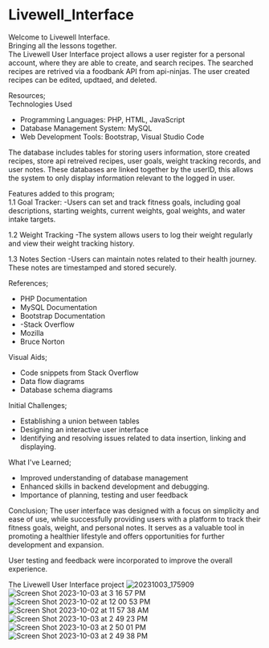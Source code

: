 # Livewell_Interface

Welcome to Livewell Interface.<br>
Bringing all the lessons together.<br>
The Livewell User Interface project allows a user register for a personal account, where they are able to create, and search recipes. The searched recipes are retrived via a foodbank API from api-ninjas. The user created recipes can be edited, updtaed, and deleted. 

Resources;<br>
Technologies Used
- Programming Languages: PHP, HTML, JavaScript
- Database Management System: MySQL
- Web Development Tools: Bootstrap, Visual Studio Code

The database includes tables for storing users information, store created recipes, store api retreived recipes, user goals, weight tracking records, and user notes. These databases are linked together by the userID, this allows the system to only display information relevant to the logged in user. 

Features added to this program;<br>
1.1 Goal Tracker:
-Users can set and track fitness goals, including goal descriptions, starting weights, current weights, goal weights, and water intake targets.

1.2 Weight Tracking
-The system allows users to log their weight regularly and view their weight tracking history.

 1.3 Notes Section
-Users can maintain notes related to their health journey. These notes are timestamped and stored securely.

References;
- PHP Documentation
- MySQL Documentation
- Bootstrap Documentation
- -Stack Overflow
- Mozilla
- Bruce Norton

Visual Aids;
- Code snippets from Stack Overflow
- Data flow diagrams
- Database schema diagrams


 Initial Challenges;
- Establishing a union between tables
- Designing an interactive user interface
- Identifying and resolving issues related to data insertion, linking and displaying.

What I've Learned;
- Improved understanding of database management
- Enhanced skills in backend development and debugging.
- Importance of planning, testing and user feedback

Conclusion;
The user interface was designed with a focus on simplicity and ease of use, while successfully providing users with a platform to track their fitness goals, weight, and personal notes. It serves as a valuable tool in promoting a healthier lifestyle and offers opportunities for further development and expansion.
 
User testing and feedback were incorporated to improve the overall experience.

The Livewell User Interface project
![20231003_175909](https://github.com/NiqueNat/Livewell_Interface/assets/70446500/9da02857-e2a0-4723-b9fa-0acbec04963c)
![Screen Shot 2023-10-03 at 3 16 57 PM](https://github.com/NiqueNat/Livewell_Interface/assets/70446500/99ff7c90-67f8-4824-86b3-b696dd322fe3)
![Screen Shot 2023-10-02 at 12 00 53 PM](https://github.com/NiqueNat/Livewell_Interface/assets/70446500/a959837b-eeae-4597-bb1d-3d0fdd9730cc)
![Screen Shot 2023-10-02 at 11 57 38 AM](https://github.com/NiqueNat/Livewell_Interface/assets/70446500/d9af0449-a2c9-4121-b980-9f28614051a1)
![Screen Shot 2023-10-03 at 2 49 23 PM](https://github.com/NiqueNat/Livewell_Interface/assets/70446500/c342d4e0-c142-4ac1-8461-96dc23937f0a)
![Screen Shot 2023-10-03 at 2 50 01 PM](https://github.com/NiqueNat/Livewell_Interface/assets/70446500/c05f8f95-f3d8-4851-8f7c-a21e163c8937)
![Screen Shot 2023-10-03 at 2 49 38 PM](https://github.com/NiqueNat/Livewell_Interface/assets/70446500/088c0dab-8822-4860-aa5d-cf9794ac7716)
